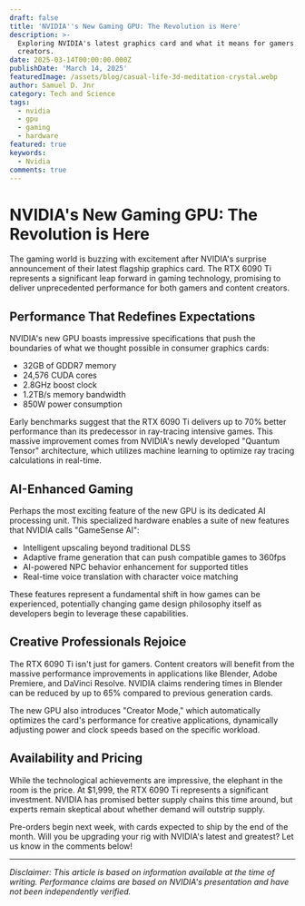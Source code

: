 ```yaml
---
draft: false
title: 'NVIDIA''s New Gaming GPU: The Revolution is Here'
description: >-
  Exploring NVIDIA's latest graphics card and what it means for gamers and
  creators.
date: 2025-03-14T00:00:00.000Z
publishDate: 'March 14, 2025'
featuredImage: /assets/blog/casual-life-3d-meditation-crystal.webp
author: Samuel D. Jnr
category: Tech and Science
tags:
  - nvidia
  - gpu
  - gaming
  - hardware
featured: true
keywords:
  - Nvidia
comments: true
---
```


# NVIDIA's New Gaming GPU: The Revolution is Here

The gaming world is buzzing with excitement after NVIDIA's surprise announcement of their latest flagship graphics card. The RTX 6090 Ti represents a significant leap forward in gaming technology, promising to deliver unprecedented performance for both gamers and content creators.

## Performance That Redefines Expectations

NVIDIA's new GPU boasts impressive specifications that push the boundaries of what we thought possible in consumer graphics cards:

* 32GB of GDDR7 memory
* 24,576 CUDA cores
* 2.8GHz boost clock
* 1.2TB/s memory bandwidth
* 850W power consumption

Early benchmarks suggest that the RTX 6090 Ti delivers up to 70% better performance than its predecessor in ray-tracing intensive games. This massive improvement comes from NVIDIA's newly developed "Quantum Tensor" architecture, which utilizes machine learning to optimize ray tracing calculations in real-time.

## AI-Enhanced Gaming

Perhaps the most exciting feature of the new GPU is its dedicated AI processing unit. This specialized hardware enables a suite of new features that NVIDIA calls "GameSense AI":

* Intelligent upscaling beyond traditional DLSS
* Adaptive frame generation that can push compatible games to 360fps
* AI-powered NPC behavior enhancement for supported titles
* Real-time voice translation with character voice matching

These features represent a fundamental shift in how games can be experienced, potentially changing game design philosophy itself as developers begin to leverage these capabilities.

## Creative Professionals Rejoice

The RTX 6090 Ti isn't just for gamers. Content creators will benefit from the massive performance improvements in applications like Blender, Adobe Premiere, and DaVinci Resolve. NVIDIA claims rendering times in Blender can be reduced by up to 65% compared to previous generation cards.

The new GPU also introduces "Creator Mode," which automatically optimizes the card's performance for creative applications, dynamically adjusting power and clock speeds based on the specific workload.

## Availability and Pricing

While the technological achievements are impressive, the elephant in the room is the price. At $1,999, the RTX 6090 Ti represents a significant investment. NVIDIA has promised better supply chains this time around, but experts remain skeptical about whether demand will outstrip supply.

Pre-orders begin next week, with cards expected to ship by the end of the month. Will you be upgrading your rig with NVIDIA's latest and greatest? Let us know in the comments below!

***

*Disclaimer: This article is based on information available at the time of writing. Performance claims are based on NVIDIA's presentation and have not been independently verified.*
